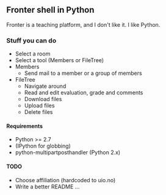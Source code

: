 ## Fronter shell in Python

Fronter is a teaching platform, and I don't like it. I like Python.

### Stuff you can do

* Select a room
* Select a tool (Members or FileTree)
* Members
  * Send mail to a member or a group of members
* FileTree
  * Navigate around
  * Read and edit evaluation, grade and comments
  * Download files
  * Upload files
  * Delete files

#### Requirements

* Python >= 2.7
* (IPython for globbing)
* python-multipartposthandler (Python 2.x)

#### TODO

* Choose affiliation (hardcoded to uio.no)
* Write a better README ...
